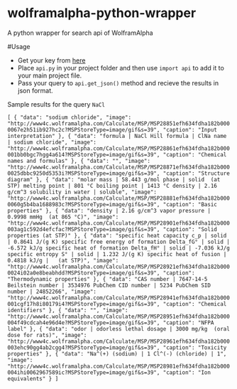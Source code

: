 # wolframalpha-python-wrapper
A python wrapper for search api of WolframAlpha

#Usage
- Get your key from [here](http://www.wolframalpha.com/)
- Place `api.py` in your project folder and then use `import api` to add it to your main project file.
- Pass your query to  `api.get_json()` method and recieve the results in json format.

Sample results for the query `NaCl`

`[
  {
    "data": "sodium chloride",
    "image": "http://www4c.wolframalpha.com/Calculate/MSP/MSP28851efh634fdha182b0000067e2h51ib927hc2c?MSPStoreType=image/gif&s=39",
    "caption": "Input interpretation"
  },
  {
    "data": "formula | NaCl Hill formula | ClNa name | sodium chloride",
    "image": "http://www4c.wolframalpha.com/Calculate/MSP/MSP28861efh634fdha182b000001bb0bgc7hgg4a614?MSPStoreType=image/gif&s=39",
    "caption": "Chemical names and formulas"
  },
  {
    "data": "",
    "image": "http://www4c.wolframalpha.com/Calculate/MSP/MSP28871efh634fdha182b0000025dbbc9250d5353i?MSPStoreType=image/gif&s=39",
    "caption": "Structure diagram"
  },
  {
    "data": "molar mass | 58.443 g/mol phase | solid  (at STP) melting point | 801 °C boiling point | 1413 °C density | 2.16 g/cm^3 solubility in water | soluble",
    "image": "http://www4c.wolframalpha.com/Calculate/MSP/MSP28881efh634fdha182b0000060g5b4ba1688983c?MSPStoreType=image/gif&s=39",
    "caption": "Basic properties"
  },
  {
    "data": "density | 2.16 g/cm^3 vapor pressure | 0.9998 mmHg  (at 865 °C)",
    "image": "http://www4c.wolframalpha.com/Calculate/MSP/MSP28901efh634fdha182b000003ag1c592d4efcfac?MSPStoreType=image/gif&s=39",
    "caption": "Solid properties (at STP)"
  },
  {
    "data": "specific heat capacity c_p | solid | 0.8641 J/(g K) specific free energy of formation Delta_fG° | solid | -6.572 kJ/g specific heat of formation Delta_fH° | solid | -7.036 kJ/g specific entropy S° | solid | 1.232 J/(g K) specific heat of fusion | 0.4818 kJ/g |   (at STP)",
    "image": "http://www4c.wolframalpha.com/Calculate/MSP/MSP28921efh634fdha182b0000024i02a0e8beabhdd?MSPStoreType=image/gif&s=39",
    "caption": "Thermodynamic properties"
  },
  {
    "data": "CAS number | 7647-14-5 Beilstein number | 3534976 PubChem CID number | 5234 PubChem SID number | 24852266",
    "image": "http://www4c.wolframalpha.com/Calculate/MSP/MSP28941efh634fdha182b000001cgf17h8i80179i4?MSPStoreType=image/gif&s=39",
    "caption": "Chemical identifiers"
  },
  {
    "data": "",
    "image": "http://www4c.wolframalpha.com/Calculate/MSP/MSP28951efh634fdha182b000004f49cdcah4e96d4e?MSPStoreType=image/gif&s=39",
    "caption": "NFPA label"
  },
  {
    "data": "odor | odorless lethal dosage | 3000 mg/kg  (oral dose for rats)",
    "image": "http://www4c.wolframalpha.com/Calculate/MSP/MSP28961efh634fdha182b000003ehc90gg4ab2cgg4?MSPStoreType=image/gif&s=39",
    "caption": "Toxicity properties"
  },
  {
    "data": "Na^(+) (sodium) | 1 Cl^(-) (chloride) | 1",
    "image": "http://www4c.wolframalpha.com/Calculate/MSP/MSP28981efh634fdha182b000004ihi0062967589ic?MSPStoreType=image/gif&s=39",
    "caption": "Ion equivalents"
  }
]`
